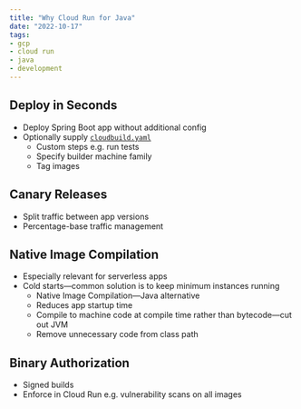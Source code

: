 ```yaml
---
title: "Why Cloud Run for Java"
date: "2022-10-17"
tags:
- gcp
- cloud run
- java
- development
---
```


## Deploy in Seconds

- Deploy Spring Boot app without additional config
- Optionally supply [`cloudbuild.yaml`](notes/GCP%20Cloud%20Build.md)
	- Custom steps e.g. run tests
	- Specify builder machine family
	- Tag images

## Canary Releases

- Split traffic between app versions
- Percentage-base traffic management

## Native Image Compilation

- Especially relevant for serverless apps
- Cold starts—common solution is to keep minimum instances running
	- Native Image Compilation—Java alternative
	- Reduces app startup time
	- Compile to machine code at compile time rather than bytecode—cut out JVM
	- Remove unnecessary code from class path

## Binary Authorization

- Signed builds
- Enforce in Cloud Run e.g. vulnerability scans on all images
